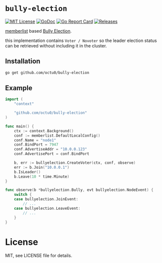 # `bully-election`

[![MIT License](https://img.shields.io/github/license/octu0/bully-election)](https://github.com/octu0/bully-election/blob/master/LICENSE)
[![GoDoc](https://pkg.go.dev/badge/github.com/octu0/bully-election)](https://pkg.go.dev/github.com/octu0/bully-election)
[![Go Report Card](https://goreportcard.com/badge/github.com/octu0/bully-election)](https://goreportcard.com/report/github.com/octu0/bully-election)
[![Releases](https://img.shields.io/github/v/release/octu0/bully-election)](https://github.com/octu0/bully-election/releases)

[memberlist](https://github.com/hashicorp/memberlist) based [Bully Election](https://en.wikipedia.org/wiki/Bully_algorithm).

this implementation contains `Voter / Novoter` so the leader election status can be retrieved without including it in the cluster.

## Installation

```bash
go get github.com/octu0/bully-election
```

## Example

```go
import (
    "context"

    "github.com/octu0/bully-election"
)

func main() {
    ctx := context.Background()
    conf := memberlist.DefaultLocalConfig()
	conf.Name = "node1"
	conf.BindPort = 7947
    conf.AdvertiseAddr = "10.0.0.123"
	conf.AdvertisePort = conf.BindPort

    b, err := bullyelection.CreateVoter(ctx, conf, observe)
    err := b.Join("10.0.0.1")
    b.IsLeader()
    b.Leave(10 * time.Minute)
}

func observe(b *bullyelection.Bully, evt bullyelection.NodeEvent) {
    switch {
    case bullyelection.JoinEvent:
        // ...
    case bullyelection.LeaveEvent:
        // ...
    }
}
```

# License

MIT, see LICENSE file for details.
